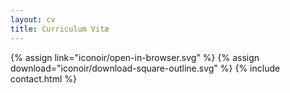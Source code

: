 ```yaml
---
layout: cv
title: Curriculum Vitæ
---
```


{% assign link="iconoir/open-in-browser.svg" %}
{% assign download="iconoir/download-square-outline.svg" %}
{% include contact.html %}

